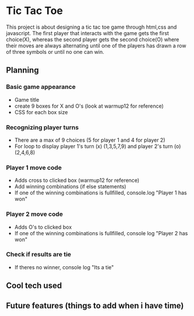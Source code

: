 # Tic Tac Toe
This project is about designing a tic tac toe game through html,css and javascript. The first player that interacts with the game gets the first choice(X), whereas the second player gets the second choice(O) where their moves are always alternating until one of the players has drawn a row of three symbols or until no one can win. 

## Planning
### Basic game appearance
- Game title
- create 9 boxes for X and O's (look at warmup12 for reference)
- CSS for each box size

### Recognizing player turns
- There are a max of 9 choices (5 for player 1 and 4 for player 2)
- For loop to display player 1's turn (x) (1,3,5,7,9) and player 2's turn (o) (2,4,6,8)

### Player 1 move code
- Adds cross to clicked box (warmup12 for reference)
- Add winning combinations (if else statements)
- If one of the winning combinations is fullfilled, console.log "Player 1 has won"

### Player 2 move code
- Adds O's to clicked box
- If one of the winning combinations is fullfilled, console log "Player 2 has won"

### Check if results are tie
- If theres no winner, console log "Its a tie"

## Cool tech used

## Future features (things to add when i have time)
